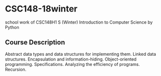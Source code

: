 # CSC148-18winter
school work of CSC148H1 S (Winter) Introduction to Computer Science by Python
## Course Description
Abstract data types and data structures for implementing them. Linked data structures. Encapsulation and information-hiding. Object-oriented programming. Specifications. Analyzing the efficiency of programs. Recursion.
